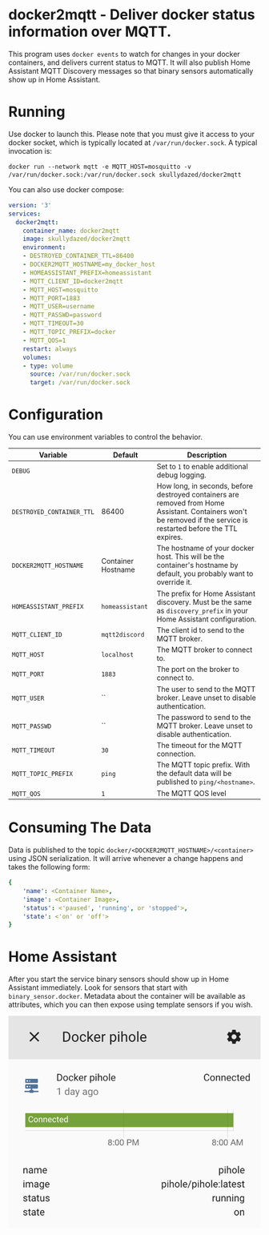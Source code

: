 # docker2mqtt - Deliver docker status information over MQTT.

This program uses `docker events` to watch for changes in your docker containers, and delivers current status to MQTT. It will also publish Home Assistant MQTT Discovery messages so that binary sensors automatically show up in Home Assistant.

# Running

Use docker to launch this. Please note that you must give it access to your docker socket, which is typically located at `/var/run/docker.sock`. A typical invocation is:

    docker run --network mqtt -e MQTT_HOST=mosquitto -v /var/run/docker.sock:/var/run/docker.sock skullydazed/docker2mqtt

You can also use docker compose:
```yaml
version: '3'
services:
  docker2mqtt:
    container_name: docker2mqtt
    image: skullydazed/docker2mqtt
    environment:
    - DESTROYED_CONTAINER_TTL=86400
    - DOCKER2MQTT_HOSTNAME=my_docker_host
    - HOMEASSISTANT_PREFIX=homeassistant
    - MQTT_CLIENT_ID=docker2mqtt
    - MQTT_HOST=mosquitto
    - MQTT_PORT=1883
    - MQTT_USER=username
    - MQTT_PASSWD=password
    - MQTT_TIMEOUT=30
    - MQTT_TOPIC_PREFIX=docker
    - MQTT_QOS=1
    restart: always
    volumes:
    - type: volume
      source: /var/run/docker.sock
      target: /var/run/docker.sock
```

# Configuration

You can use environment variables to control the behavior.

| Variable | Default | Description |
|----------|---------|-------------|
| `DEBUG` | | Set to `1` to enable additional debug logging. |
| `DESTROYED_CONTAINER_TTL` | 86400 | How long, in seconds, before destroyed containers are removed from Home Assistant. Containers won't be removed if the service is restarted before the TTL expires. |
| `DOCKER2MQTT_HOSTNAME` | Container Hostname | The hostname of your docker host. This will be the container's hostname by default, you probably want to override it. |
| `HOMEASSISTANT_PREFIX` | `homeassistant` | The prefix for Home Assistant discovery. Must be the same as `discovery_prefix` in your Home Assistant configuration. |
| `MQTT_CLIENT_ID` | `mqtt2discord` | The client id to send to the MQTT broker. |
| `MQTT_HOST` | `localhost` | The MQTT broker to connect to. |
| `MQTT_PORT` | `1883` | The port on the broker to connect to. |
| `MQTT_USER` | `` | The user to send to the MQTT broker. Leave unset to disable authentication. |
| `MQTT_PASSWD` | `` | The password to send to the MQTT broker. Leave unset to disable authentication. |
| `MQTT_TIMEOUT` | `30` | The timeout for the MQTT connection. |
| `MQTT_TOPIC_PREFIX` | `ping` | The MQTT topic prefix. With the default data will be published to `ping/<hostname>`. |
| `MQTT_QOS` | `1` | The MQTT QOS level |

# Consuming The Data

Data is published to the topic `docker/<DOCKER2MQTT_HOSTNAME>/<container>` using JSON serialization. It will arrive whenever a change happens and takes the following form:

```yaml
{
    'name': <Container Name>,
    'image': <Container Image>,
    'status': <'paused', 'running', or 'stopped'>,
    'state': <'on' or 'off'>
}
```

# Home Assistant

After you start the service binary sensors should show up in Home Assistant immediately. Look for sensors that start with `binary_sensor.docker`. Metadata about the container will be available as attributes, which you can then expose using template sensors if you wish. 

![Screenshot of Home Assistant sensor showing status and attributes.](ha_screenshot.png)
